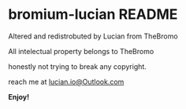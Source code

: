# bromium-lucian README

Altered and redistrobuted by Lucian from TheBromo

All intelectual property belongs to TheBromo

honestly not trying to break any copyright.

reach me at lucian.io@Outlook.com

**Enjoy!**
